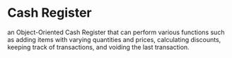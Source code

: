 # Cash Register

an Object-Oriented Cash Register that can perform various functions such as adding items with varying quantities and prices, calculating discounts, 
keeping track of transactions, and voiding the last transaction.

